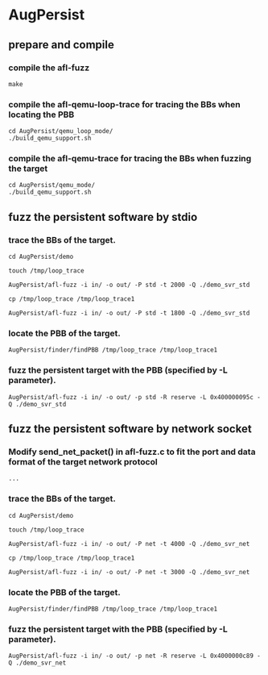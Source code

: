 # AugPersist

## prepare and compile
### compile the afl-fuzz 
`make`

### compile the afl-qemu-loop-trace for tracing the BBs when locating the PBB
```
cd AugPersist/qemu_loop_mode/
./build_qemu_support.sh
```

### compile the afl-qemu-trace for tracing the BBs when fuzzing the target
```
cd AugPersist/qemu_mode/
./build_qemu_support.sh
```


## fuzz the persistent software by stdio
### trace the BBs of the target.
`cd AugPersist/demo`

`touch /tmp/loop_trace`

`AugPersist/afl-fuzz -i in/ -o out/ -P std -t 2000 -Q ./demo_svr_std`

`cp /tmp/loop_trace /tmp/loop_trace1`

`AugPersist/afl-fuzz -i in/ -o out/ -P std -t 1800 -Q ./demo_svr_std`

### locate the PBB of the target.
`AugPersist/finder/findPBB /tmp/loop_trace /tmp/loop_trace1`

### fuzz the persistent target with the PBB (specified by -L parameter).
`AugPersist/afl-fuzz -i in/ -o out/ -p std -R reserve -L 0x400000095c -Q ./demo_svr_std`


## fuzz the persistent software by network socket
### Modify send_net_packet() in afl-fuzz.c to fit the port and data format of the target network protocol
`...`

### trace the BBs of the target.
`cd AugPersist/demo`

`touch /tmp/loop_trace`

`AugPersist/afl-fuzz -i in/ -o out/ -P net -t 4000 -Q ./demo_svr_net`

`cp /tmp/loop_trace /tmp/loop_trace1`

`AugPersist/afl-fuzz -i in/ -o out/ -P net -t 3000 -Q ./demo_svr_net`

### locate the PBB of the target.
`AugPersist/finder/findPBB /tmp/loop_trace /tmp/loop_trace1`

### fuzz the persistent target with the PBB (specified by -L parameter).
`AugPersist/afl-fuzz -i in/ -o out/ -p net -R reserve -L 0x4000000c89 -Q ./demo_svr_net`
